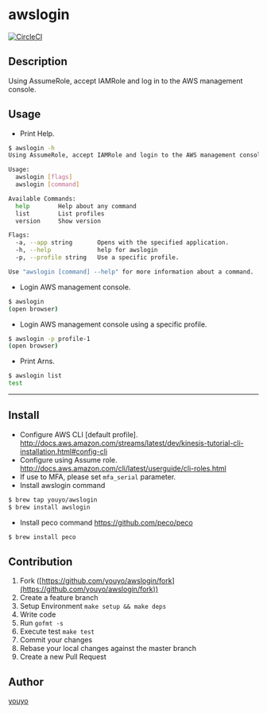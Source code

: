 # awslogin

[![CircleCI](https://circleci.com/gh/youyo/awslogin.svg?style=svg)](https://circleci.com/gh/youyo/awslogin)

## Description

Using AssumeRole, accept IAMRole and log in to the AWS management console.

## Usage

- Print Help.

```bash
$ awslogin -h
Using AssumeRole, accept IAMRole and login to the AWS management console.

Usage:
  awslogin [flags]
  awslogin [command]

Available Commands:
  help        Help about any command
  list        List profiles
  version     Show version

Flags:
  -a, --app string       Opens with the specified application.
  -h, --help             help for awslogin
  -p, --profile string   Use a specific profile.

Use "awslogin [command] --help" for more information about a command.
```

- Login AWS management console.

```bash
$ awslogin
(open browser)
```

- Login AWS management console using a specific profile.

```bash
$ awslogin -p profile-1
(open browser)
```

- Print Arns.

```bash
$ awslogin list
test
```

---

## Install

- Configure AWS CLI [default profile]. http://docs.aws.amazon.com/streams/latest/dev/kinesis-tutorial-cli-installation.html#config-cli
- Configure using Assume role. http://docs.aws.amazon.com/cli/latest/userguide/cli-roles.html
- If use to MFA, please set `mfa_serial` parameter.
- Install awslogin command

```bash
$ brew tap youyo/awslogin
$ brew install awslogin
```

- Install peco command
https://github.com/peco/peco

```bash
$ brew install peco
```

## Contribution

1. Fork ([https://github.com/youyo/awslogin/fork](https://github.com/youyo/awslogin/fork))
1. Create a feature branch
1. Setup Environment `make setup && make deps`
1. Write code
1. Run `gofmt -s`
1. Execute test `make test`
1. Commit your changes
1. Rebase your local changes against the master branch
1. Create a new Pull Request

## Author

[youyo](https://github.com/youyo)
